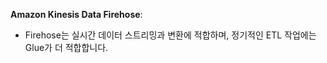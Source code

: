 

**Amazon Kinesis Data Firehose**:

- Firehose는 실시간 데이터 스트리밍과 변환에 적합하며, 정기적인 ETL 작업에는 Glue가 더 적합합니다.
